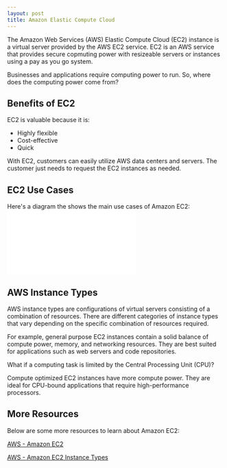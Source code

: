 ```yaml
---
layout: post
title: Amazon Elastic Compute Cloud
---
```


The Amazon Web Services (AWS) Elastic Compute Cloud (EC2) instance is a virtual server provided by the AWS EC2 service. EC2 is an AWS service that provides secure copmuting power with resizeable servers or instances using a pay as you go system.

Businesses and applications require computing power to run. So, where does the computing power come from? 

## Benefits of EC2
EC2 is valuable because it is:
* Highly flexible
* Cost-effective
* Quick

With EC2, customers can easily utilize AWS data centers and servers. The customer just needs to request the EC2 instances as needed.

## EC2 Use Cases
Here's a diagram the shows the main use cases of Amazon EC2:
![Diagram showing the four main use cases of Amazon EC2](file:///Users/cindyhuynh/Downloads/AWS%20EC2%20Use%20Cases.pdf)

## AWS Instance Types
AWS instance types are configurations of virtual servers consisting of a combination of resources. 
There are different categories of instance types that vary depending on the specific combination of resources required.

For example, general purpose EC2 instances contain a solid balance of compute power, memory, and networking resources. 
They are best suited for applications such as web servers and code repositories.

What if a computing task is limited by the Central Processing Unit (CPU)?

Compute optimized EC2 instances have more compute power. They are ideal for CPU-bound applications that require high-performance processors. 

## More Resources
Below are some more resources to learn about Amazon EC2:

[AWS - Amazon EC2](https://aws.amazon.com/ec2/)

[AWS - Amazon EC2 Instance Types](https://aws.amazon.com/ec2/instance-types/)


